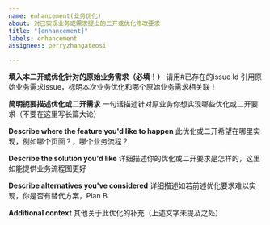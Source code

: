 ```yaml
---
name: enhancement(业务优化)
about: 对已实现业务或需求提出的二开或优化修改要求
title: "[enhancement]"
labels: enhancement
assignees: perryzhangateosi

---
```


**填入本二开或优化针对的原始业务需求（必填！）**
请用#已存在的issue Id 引用原始业务需求issue，标明本次业务优化和哪个原始业务需求相关联！

**简明扼要描述优化或二开需求**
一句话描述针对原业务你想实现哪些优化或二开要求（不要在这里写长篇大论）

**Describe  where the feature you'd like to happen**
此优化或二开希望在哪里实现，例如哪个页面？，哪个业务流程？

**Describe the solution you'd like**
详细描述你的优化或二开要求是怎样的，这里如能提供业务流程图更好

**Describe alternatives you've considered**
详细描述如若前述优化要求难以实现，你是否有替代方案，Plan B.

**Additional context**
其他关于此优化的补充（上述文字未提及之处）

